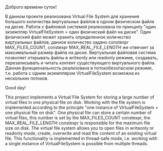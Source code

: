 Доброго времени суток!

В данном проекте реализована Virtual File System для хранения большого количества виртуальных файлов в одном физическом файле на диске.
Работа с файловой системой реализована по принципу "один экземпляр VirtualFileSystem = один физический файл на диске".
Один физический файл может хранить определенное количество виртуальных файлов, данное количество задано constexpr MAX_FILES_COUNT, constexpr MAX_REAL_FILE_LENGTH же отвечает за максимальный размер файла на диске.
Виртуальная файловая система позволяет открывать файлы в writeonly или readonly режиме, создавать, перезаписывать и читать контент существующего виртуального файла.
Данная функциональность реализована в потокобезопасном режиме, т.е. работа с одним экземпляром VirtualFileSystem возможна из нескольких потоков.

Good day!

This project implements a Virtual File System for storing a large number of virtual files in one physical file on disk.
Working with the file system is implemented according to the principle "one instance of VirtualFileSystem = one physical file on disk".
One physical file can store a certain number of virtual files, this number is set by the MAX_FILES_COUNT constexpr, the MAX_REAL_FILE_LENGTH constexpr is responsible for the maximum file size on disk.
The virtual file system allows you to open files in writeonly or readonly mode, create, overwrite and read the content of an existing virtual file.
This functionality is implemented in thread-safe mode, i.e. working with a single instance of VirtualFileSystem is possible from multiple threads.
